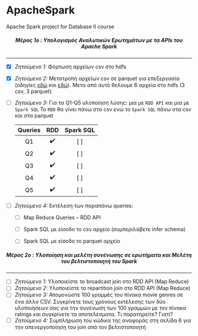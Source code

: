 # ApacheSpark
Apache Spark project for Database II course 





<h5 style="text-align:center">Μέρος 1ο : Υπολογισμός Αναλυτικών Ερωτημάτων με τα APIs του Apache Spark</h5>

---





- [x] *Ζητούμενο 1:* Φόρτωση αρχείων csv στο hdfs

- [x] *Ζητούμενο 2:* Μετατροπή αρχείων csv σε parquet για επεξεργασία (οδηγίες [εδώ](https://parquet.apache.org/) και [εδώ](https://spark.apache.org/docs/2.4.4/sql-programming-guide.html#parquet-files)). Μετα από αυτό θελουμε 6 αρχεία στο hdfs (3 csv, 3 parquet)

- [ ] *Ζητούμενο 3:* Για τα Q1-Q5 υλοποίηση λύσης: μια με `RDD API` και μια με `Spark SQL` Το `RDD` θα γίνει πάνω στα csv ενώ το `Spark SQL` πάνω στα csv και στα parquet 

    | Queries | RDD  | Spark SQL |
    | :-----: | :--: | :-------: |
    |   Q1    | :heavy_check_mark:  |    [ ]    |
    |   Q2    | :heavy_check_mark:  |    [ ]    |
    |   Q3    | :heavy_check_mark:  |    [ ]    |
    |   Q4    | :heavy_check_mark:  |    [ ]    |
    |   Q5    | :heavy_check_mark:  |    [ ]    |

- [ ] *Ζητούμενο 4:* Εκτέλεση των παραπάνω queries:

  - [ ] Map Reduce Queries – RDD API
  - [ ] Spark SQL με είσοδο το csv αρχείο (συμπεριλάβετε infer schema)
  - [ ] Spark SQL με είσοδο το parquet αρχείο







<h5 style="text-align:center">Μέρος 2ο : Υλοποίηση και μελέτη συνένωσης σε ερωτήματα και Μελέτη του βελτιστοποιητή του Spark</h5>

---





- [ ] *Ζητούμενο 1:* Υλοποιείστε το broadcast join στο RDD API (Map Reduce)
- [ ] *Ζητούμενο 2:* Υλοποιείστε το repartition join στο RDD API (Map Reduce)
- [ ] *Ζητούμενο 3:* Απομονώστε 100 γραμμές του πίνακα movie genres σε ένα άλλο CSV. Συγκρίνετε τους χρόνους εκτέλεσης των δύο υλοποιήσεων σας για την συνένωση των 100 γραμμών με τον πίνακα ratings και συγκρίνετε τα αποτελέσματα. Τι παρατηρείτε? Γιατί?
- [ ] *Ζητούμενο 4:* Συμπλήρωση του κώδικα της αναφοράς στη σελίδα 6 για την απενεργοποίηση του join από τον βελτιστοποιητή 
